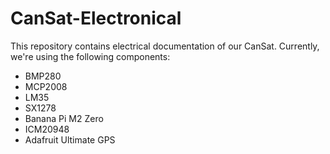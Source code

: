# CanSat-Electronical
This repository contains electrical documentation of our CanSat.
Currently, we're using the following components:
 - BMP280
 - MCP2008
 - LM35
 - SX1278
 - Banana Pi M2 Zero
 - ICM20948
 - Adafruit Ultimate GPS